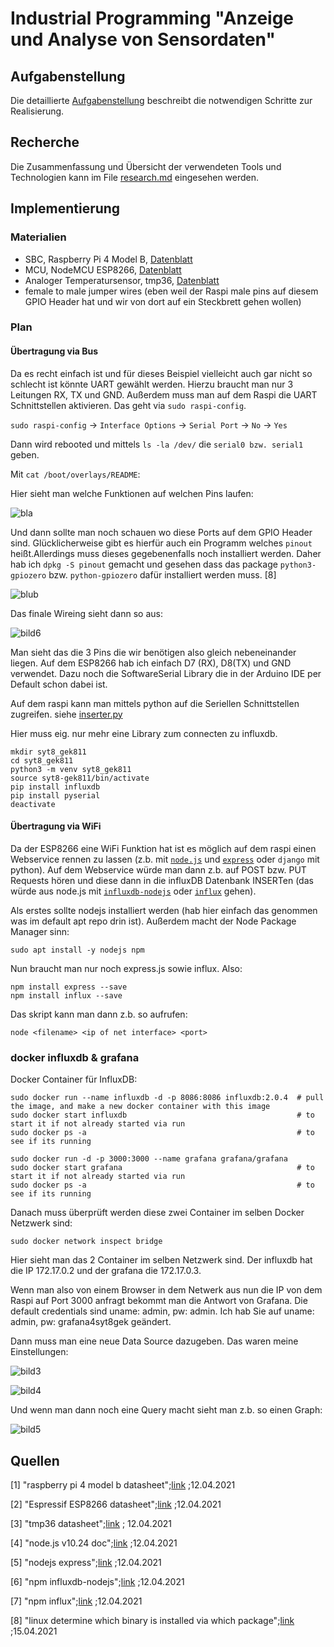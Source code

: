 # Industrial Programming "Anzeige und Analyse von Sensordaten"

## Aufgabenstellung
Die detaillierte [Aufgabenstellung](TASK.md) beschreibt die notwendigen Schritte zur Realisierung.

## Recherche
Die Zusammenfassung und Übersicht der verwendeten Tools und Technologien kann im File [research.md](research.md) eingesehen werden.

## Implementierung

<!-- TODO: ganz schlecht die bilder ins repo zu geben -->

### Materialien

* SBC, Raspberry Pi 4 Model B, [Datenblatt](https://www.raspberrypi.org/documentation/hardware/raspberrypi/bcm2711/rpi_DATA_2711_1p0_preliminary.pdf)
* MCU, NodeMCU ESP8266, [Datenblatt](https://www.espressif.com/sites/default/files/documentation/0a-esp8266ex_datasheet_en.pdf)
* Analoger Temperatursensor, tmp36, [Datenblatt](https://www.analog.com/media/en/technical-documentation/data-sheets/TMP35_36_37.pdf)
* female to male jumper wires (eben weil der Raspi male pins auf diesem GPIO Header hat und wir von dort auf ein Steckbrett gehen wollen)

### Plan

#### Übertragung via Bus

Da es recht einfach ist und für dieses Beispiel vielleicht auch gar nicht so schlecht ist könnte UART gewählt werden. Hierzu braucht man nur 3 Leitungen RX, TX und GND.
Außerdem muss man auf dem Raspi die UART Schnittstellen aktivieren. Das geht via ``sudo raspi-config``.

``sudo raspi-config`` -> ``Interface Options`` -> ``Serial Port`` -> ``No`` -> ``Yes``

Dann wird rebooted und mittels ``ls -la /dev/`` die ``serial0 bzw. serial1`` geben.

Mit ``cat /boot/overlays/README``:

Hier sieht man welche Funktionen auf welchen Pins laufen:

![bla](img/bild1.png)

Und dann sollte man noch schauen wo diese Ports auf dem GPIO Header sind. Glücklicherweise gibt es hierfür auch ein Programm welches ``pinout`` heißt.Allerdings muss dieses gegebenenfalls noch installiert werden. Daher hab ich ``dpkg -S pinout`` gemacht und gesehen dass das package ``python3-gpiozero`` bzw. ``python-gpiozero`` dafür installiert werden muss. [8]

![blub](img/bild2.png)

 Das finale Wireing sieht dann so aus:

![bild6](img/bild6.jpg)

Man sieht das die 3 Pins die wir benötigen also gleich nebeneinander liegen. Auf dem ESP8266 hab ich einfach D7 (RX), D8(TX) und GND verwendet. Dazu noch die SoftwareSerial Library die in der Arduino IDE per Default schon dabei ist.

Auf dem raspi kann man mittels python auf die Seriellen Schnittstellen zugreifen. siehe [inserter.py](src/raspi/UART/inserter.py)

Hier muss eig. nur mehr eine Library zum connecten zu influxdb.

```
mkdir syt8_gek811
cd syt8_gek811
python3 -m venv syt8_gek811
source syt8-gek811/bin/activate
pip install influxdb
pip install pyserial
deactivate
```

<!-- TODO: noch über die Implementierung via UART, SPI, I2C, CAN usw.. schreiben -->

#### Übertragung via WiFi

Da der ESP8266 eine WiFi Funktion hat ist es möglich auf dem raspi einen Webservice rennen zu lassen (z.b. mit [``node.js``](https://nodejs.org/docs/latest-v10.x/api/) und [``express``](https://expressjs.com/de/) oder ``django`` mit python).
Auf dem Webservice würde man dann z.b. auf POST bzw. PUT Requests hören und diese dann in die influxDB Datenbank INSERTen (das würde aus node.js mit [``influxdb-nodejs``](https://www.npmjs.com/package/influxdb-nodejs) oder [``influx``](https://www.npmjs.com/package/influx) gehen).

Als erstes sollte nodejs installiert werden (hab hier einfach das genommen was im default apt repo drin ist). Außerdem macht der Node Package Manager sinn:

```
sudo apt install -y nodejs npm
```

Nun braucht man nur noch express.js sowie influx. Also:

```
npm install express --save
npm install influx --save
```

Das skript kann man dann z.b. so aufrufen:

```
node <filename> <ip of net interface> <port>
```

### docker influxdb & grafana

Docker Container für InfluxDB:

```shell script
sudo docker run --name influxdb -d -p 8086:8086 influxdb:2.0.4  # pull the image, and make a new docker container with this image
sudo docker start influxdb                                      # to start it if not already started via run
sudo docker ps -a                                               # to see if its running 
```

```shell script
sudo docker run -d -p 3000:3000 --name grafana grafana/grafana
sudo docker start grafana                                       # to start it if not already started via run
sudo docker ps -a                                               # to see if its running
```

Danach muss überprüft werden diese zwei Container im selben Docker Netzwerk sind:

``sudo docker network inspect bridge``

Hier sieht man das 2 Container im selben Netzwerk sind. Der influxdb hat die IP 172.17.0.2 und der grafana die 172.17.0.3.

Wenn man also von einem Browser in dem Netwerk aus nun die IP von dem Raspi auf Port 3000 anfragt bekommt man die Antwort von Grafana.
Die default credentials sind uname: admin, pw: admin. Ich hab Sie auf uname: admin, pw: grafana4syt8gek geändert.

Dann muss man eine neue Data Source dazugeben. Das waren meine Einstellungen:

![bild3](img/bild3.png)

![bild4](img/bild4.png)

Und wenn man dann noch eine Query macht sieht man z.b. so einen Graph:

![bild5](img/bild5.png)

## Quellen

[1]     "raspberry pi 4 model b datasheet";[link](https://www.raspberrypi.org/documentation/hardware/raspberrypi/bcm2711/rpi_DATA_2711_1p0_preliminary.pdf) ;12.04.2021

[2]     "Espressif ESP8266 datasheet";[link](https://www.espressif.com/sites/default/files/documentation/0a-esp8266ex_datasheet_en.pdf) ;12.04.2021

[3]     "tmp36 datasheet";[link](https://www.analog.com/media/en/technical-documentation/data-sheets/TMP35_36_37.pdf) ; 12.04.2021

[4]     "node.js v10.24 doc";[link](https://nodejs.org/docs/latest-v10.x/api/) ;12.04.2021

[5]     "nodejs express";[link](https://expressjs.com/de/) ;12.04.2021

[6]     "npm influxdb-nodejs";[link](https://www.npmjs.com/package/influxdb-nodejs) ;12.04.2021

[7]     "npm influx";[link](https://www.npmjs.com/package/influx) ;12.04.2021

[8]     "linux determine which binary is installed via which package";[link](https://superuser.com/questions/146875/command-to-find-the-source-package-of-a-binary) ;15.04.2021
